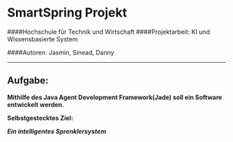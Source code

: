 SmartSpring Projekt
===============================
####Hochschule für Technik und Wirtschaft
####Projektarbeit: KI und Wissensbasierte System

####Autoren: Jasmin, Sinead, Danny

-------------------------------------------------
__Aufgabe:__ 
-----------------------

__Mithilfe des Java Agent Development Framework(Jade) soll ein Software entwickelt werden.__

__Selbstgestecktes Ziel:__

___Ein intelligentes Sprenklersystem___ 
